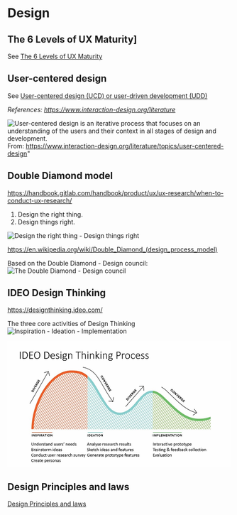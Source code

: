 # Design


## The 6 Levels of UX Maturity]
See [The 6 Levels of UX Maturity](levels-ux-maturity.md)

## User-centered design

See [User-centered design (UCD) or user-driven development (UDD)](human-centered-design.md)

_References:_
_https://www.interaction-design.org/literature_




![User-centered design is an iterative process that focuses on an understanding of the users and their context in all stages of design and development.](https://public-media.interaction-design.org/images/uploads/2737d331018d4207a7bf7f5e90eebec0.png) 
From: https://www.interaction-design.org/literature/topics/user-centered-design"




## Double Diamond model

https://handbook.gitlab.com/handbook/product/ux/ux-research/when-to-conduct-ux-research/

1. Design the right thing. 
2. Design things right.

![Design the right thing - Design things right](https://handbook.gitlab.com/handbook/product/ux/ux-research/when-to-conduct-ux-research/Double-Diamond-Model.png)


https://en.wikipedia.org/wiki/Double_Diamond_(design_process_model)

Based on the Double Diamond - Design council:
![The Double Diamond - Design council](
https://www.designcouncil.org.uk/fileadmin/uploads/dc/Photos/banners/Double_Diamond.png)


## IDEO Design Thinking

https://designthinking.ideo.com/

The three core activities of Design Thinking
![Inspiration - Ideation - Implementation](https://designthinking-ideo-com.s3.amazonaws.com/assets/images/DT-2-3-activities.svg)

![IDEO Design Thinking Process](./docs/IDEO-Design-thinking-process.jpg)


## Design Principles and laws

[Design Principles and laws](design-principles.md)